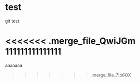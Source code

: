 # test
git test

<<<<<<< .merge_file_QwiJGm
111111111111111
=======


aaaaaaa
>>>>>>> .merge_file_7Ip6OX
